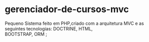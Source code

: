 # gerenciador-de-cursos-mvc

Pequeno Sistema feito em PHP,criado com a arquitetura MVC e as seguintes tecnologias:
        DOCTRINE, 
        HTML,  
        BOOTSTRAP,
        ORM
;
